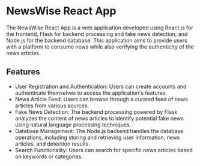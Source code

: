 # NewsWise React App

The NewsWise React App is a web application developed using React.js for the frontend, Flask for backend processing and fake news detection, and Node.js for the backend database. This application aims to provide users with a platform to consume news while also verifying the authenticity of the news articles.

## Features

- User Registration and Authentication: Users can create accounts and authenticate themselves to access the application's features.
- News Article Feed: Users can browse through a curated feed of news articles from various sources.
- Fake News Detection: The backend processing powered by Flask analyzes the content of news articles to identify potential fake news using natural language processing techniques.
- Database Management: The Node.js backend handles the database operations, including storing and retrieving user information, news articles, and detection results.
- Search Functionality: Users can search for specific news articles based on keywords or categories.

